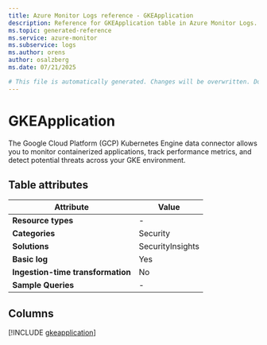 ```yaml
---
title: Azure Monitor Logs reference - GKEApplication
description: Reference for GKEApplication table in Azure Monitor Logs.
ms.topic: generated-reference
ms.service: azure-monitor
ms.subservice: logs
ms.author: orens
author: osalzberg
ms.date: 07/21/2025

# This file is automatically generated. Changes will be overwritten. Do not change this file directly.
---
```


# GKEApplication

The Google Cloud Platform (GCP) Kubernetes Engine data connector allows you to monitor containerized applications, track performance metrics, and detect potential threats across your GKE environment.


## Table attributes

|Attribute|Value|
|---|---|
|**Resource types**|-|
|**Categories**|Security|
|**Solutions**| SecurityInsights|
|**Basic log**|Yes|
|**Ingestion-time transformation**|No|
|**Sample Queries**|-|



## Columns
  
[!INCLUDE [gkeapplication](~/reusable-content/ce-skilling/azure/includes/azure-monitor/reference/tables/gkeapplication-include.md)]

